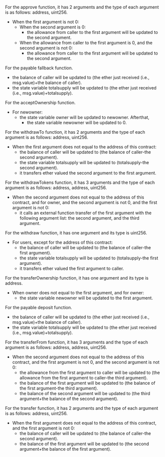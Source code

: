 For the approve function, it has 2 arguments and the type of each argument is as follows: address, uint256.
- When the first argument is not 0:
  - When the second argument is 0:
    - the allowance from caller to the first argument will be updated to the second argument.
  - When the allowance from caller to the first argument is 0, and the second argument is not 0:
    - the allowance from caller to the first argument will be updated to the second argument.

For the payable fallback function.
- the balance of caller will be updated to (the ether just received (i.e., msg.value)+the balance of caller).
- the state variable totalsupply will be updated to (the ether just received (i.e., msg.value)+totalsupply).

For the acceptOwnership function.
- For newowner:
  - the state variable owner will be updated to newowner. Afterthat, 
    - the state variable newowner will be updated to 0.

For the withdrawTo function, it has 2 arguments and the type of each argument is as follows: address, uint256.
- When the first argument does not equal to the address of this contract:
  - the balance of caller will be updated to (the balance of caller-the second argument).
  - the state variable totalsupply will be updated to (totalsupply-the second argument).
  - it transfers ether valued the second argument to the first argument.

For the withdrawTokens function, it has 3 arguments and the type of each argument is as follows: address, address, uint256.
- When the second argument does not equal to the address of this contract, and for owner, and the second argument is not 0, and the first argument is not 0:
  - it calls an external function transfer of the first argument with the following argument list: the second argument, and the third argument.

For the withdraw function, it has one argument and its type is uint256.
- For users, except for the address of this contract:
  - the balance of caller will be updated to (the balance of caller-the first argument).
  - the state variable totalsupply will be updated to (totalsupply-the first argument).
  - it transfers ether valued the first argument to caller.

For the transferOwnership function, it has one argument and its type is address.
- When owner does not equal to the first argument, and for owner:
  - the state variable newowner will be updated to the first argument.

For the payable deposit function.
- the balance of caller will be updated to (the ether just received (i.e., msg.value)+the balance of caller).
- the state variable totalsupply will be updated to (the ether just received (i.e., msg.value)+totalsupply).

For the transferFrom function, it has 3 arguments and the type of each argument is as follows: address, address, uint256.
- When the second argument does not equal to the address of this contract, and the first argument is not 0, and the second argument is not 0:
  - the allowance from the first argument to caller will be updated to (the allowance from the first argument to caller-the third argument).
  - the balance of the first argument will be updated to (the balance of the first argument-the third argument).
  - the balance of the second argument will be updated to (the third argument+the balance of the second argument).

For the transfer function, it has 2 arguments and the type of each argument is as follows: address, uint256.
- When the first argument does not equal to the address of this contract, and the first argument is not 0:
  - the balance of caller will be updated to (the balance of caller-the second argument).
  - the balance of the first argument will be updated to (the second argument+the balance of the first argument).